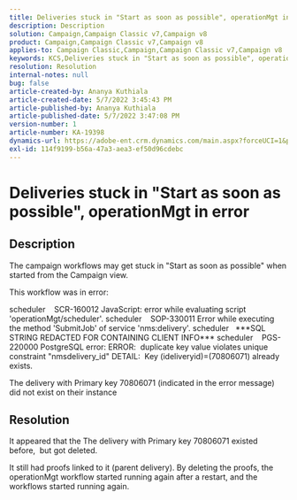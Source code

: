 ```yaml
---
title: Deliveries stuck in "Start as soon as possible", operationMgt in error
description: Description
solution: Campaign,Campaign Classic v7,Campaign v8
product: Campaign,Campaign Classic v7,Campaign v8
applies-to: Campaign Classic,Campaign,Campaign Classic v7,Campaign v8
keywords: KCS,Deliveries stuck in "Start as soon as possible", operationMgt in error
resolution: Resolution
internal-notes: null
bug: false
article-created-by: Ananya Kuthiala
article-created-date: 5/7/2022 3:45:43 PM
article-published-by: Ananya Kuthiala
article-published-date: 5/7/2022 3:47:08 PM
version-number: 1
article-number: KA-19398
dynamics-url: https://adobe-ent.crm.dynamics.com/main.aspx?forceUCI=1&pagetype=entityrecord&etn=knowledgearticle&id=d14b53bd-1cce-ec11-a7b5-0022480a8e40
exl-id: 114f9199-b56a-47a3-aea3-ef50d96cdebc
---
```

# Deliveries stuck in "Start as soon as possible", operationMgt in error

## Description


The campaign workflows may get stuck in "Start as soon as possible" when started from the Campaign view.



This workflow was in error:

scheduler    SCR-160012 JavaScript: error while evaluating script 'operationMgt/scheduler'.
 scheduler    SOP-330011 Error while executing the method 'SubmitJob' of service 'nms:delivery'.
 scheduler   \*\*\*SQL STRING REDACTED FOR CONTAINING CLIENT INFO\*\*\*
 scheduler    PGS-220000 PostgreSQL error: ERROR:  duplicate key value violates unique constraint "nmsdelivery_id" DETAIL:  Key (ideliveryid)=(70806071) already exists.

The delivery with Primary key 70806071 (indicated in the error message) did not exist on their instance


## Resolution


It appeared that the The delivery with Primary key 70806071 existed before,  but got deleted.

It still had proofs linked to it (parent delivery). By deleting the proofs, the operationMgt workflow started running again after a restart, and the workflows started running again.
